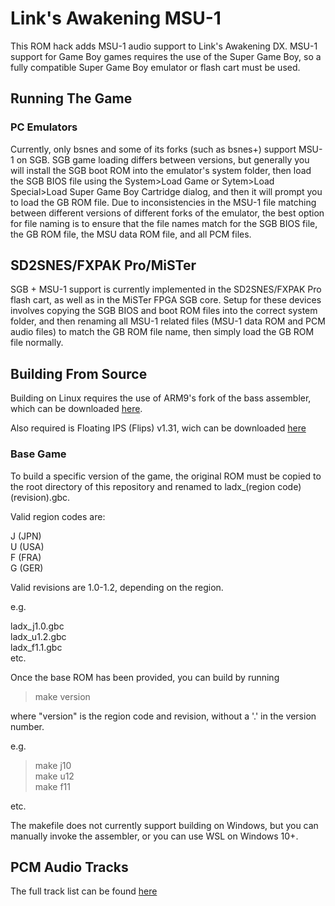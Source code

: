 # Link's Awakening MSU-1

This ROM hack adds MSU-1 audio support to Link's Awakening DX.  MSU-1 support for Game Boy games requires the use of the Super Game Boy, so a fully compatible Super Game Boy emulator or flash cart must be used.

## Running The Game

### PC Emulators
Currently, only bsnes and some of its forks (such as bsnes+) support MSU-1 on SGB.  SGB game loading differs between versions, but generally you will install the SGB boot ROM into the emulator's system folder, then load the SGB BIOS file using the System>Load Game or Sytem>Load Special>Load Super Game Boy Cartridge dialog, and then it will prompt you to load the GB ROM file.  Due to inconsistencies in the MSU-1 file matching between different versions of different forks of the emulator, the best option for file naming is to ensure that the file names match for the SGB BIOS file, the GB ROM file, the MSU data ROM file, and all PCM files.

## SD2SNES/FXPAK Pro/MiSTer
SGB + MSU-1 support is currently implemented in the SD2SNES/FXPAK Pro flash cart, as well as in the MiSTer FPGA SGB core.  Setup for these devices involves copying the SGB BIOS and boot ROM files into the correct system folder, and then renaming all MSU-1 related files (MSU-1 data ROM and PCM audio files) to match the GB ROM file name, then simply load the GB ROM file normally.

## Building From Source
Building on Linux requires the use of ARM9's fork of the bass assembler, which can be downloaded [here](https://github.com/ARM9/bass/releases/latest).

Also required is Floating IPS (Flips) v1.31, wich can be downloaded [here](https://www.smwcentral.net/?a=details&id=11474&p=section)

### Base Game
To build a specific version of the game, the original ROM must be copied to the root directory of this repository and renamed to ladx_(region code)(revision).gbc.

Valid region codes are:

J (JPN)<br />
U (USA)<br />
F (FRA)<br />
G (GER)<br />

Valid revisions are 1.0-1.2, depending on the region.

e.g.

ladx_j1.0.gbc<br />
ladx_u1.2.gbc<br />
ladx_f1.1.gbc<br />
etc.

Once the base ROM has been provided, you can build by running

> make version

where "version" is the region code and revision, without a '.' in the version number.

e.g.

> make j10<br />
> make u12<br />
> make f11<br />

etc.

The makefile does not currently support building on Windows, but you can manually invoke the assembler, or you can use WSL on Windows 10+.

## PCM Audio Tracks
The full track list can be found [here](ladx-msu1.asm)